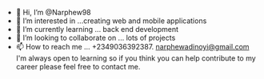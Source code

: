 - 👋 Hi, I’m @Narphew98
- 👀 I’m interested in ...creating web and mobile applications
- 🌱 I’m currently learning ... back end development 
- 💞️ I’m looking to collaborate on ... lots of projects
- 📫 How to reach me ... +2349036392387. narphewadinoyi@gmail.com
I'm always open to learning so if you think you can help contribute to my career please feel free to contact me.
<!---
Narphew98/Narphew98 is a ✨ special ✨ repository because its `README.md` (this file) appears on your GitHub profile.
You can click the Preview link to take a look at your changes.
--->
